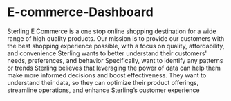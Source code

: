 # E-commerce-Dashboard
Sterling E Commerce is a one stop online shopping destination for a wide range of high quality products. Our mission is to provide our customers with the best shopping experience possible, with a focus on quality, affordability, and convenience
Sterling wants to better understand their customers' needs, preferences, and behavior Specifically, want to identify any patterns or trends Sterling believes that leveraging the power of data can help them make more informed decisions and boost effectiveness.
They want to understand their data, so they can optimize their product offerings, streamline operations, and enhance Sterling’s customer experience
